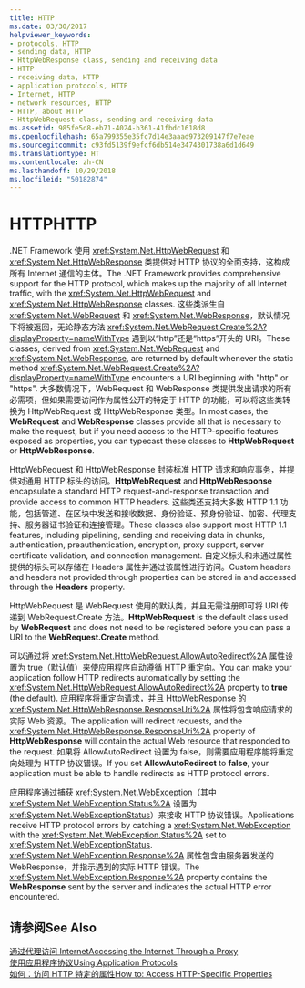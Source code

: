 ```yaml
---
title: HTTP
ms.date: 03/30/2017
helpviewer_keywords:
- protocols, HTTP
- sending data, HTTP
- HttpWebResponse class, sending and receiving data
- HTTP
- receiving data, HTTP
- application protocols, HTTP
- Internet, HTTP
- network resources, HTTP
- HTTP, about HTTP
- HttpWebRequest class, sending and receiving data
ms.assetid: 985fe5d8-eb71-4024-b361-41fbdc1618d8
ms.openlocfilehash: 65a799355e35fc7d14e3aaad973209147f7e7eae
ms.sourcegitcommit: c93fd5139f9efcf6db514e3474301738a6d1d649
ms.translationtype: HT
ms.contentlocale: zh-CN
ms.lasthandoff: 10/29/2018
ms.locfileid: "50182874"
---
```

# <a name="http"></a><span data-ttu-id="48c97-102">HTTP</span><span class="sxs-lookup"><span data-stu-id="48c97-102">HTTP</span></span>
<span data-ttu-id="48c97-103">.NET Framework 使用 <xref:System.Net.HttpWebRequest> 和 <xref:System.Net.HttpWebResponse> 类提供对 HTTP 协议的全面支持，这构成所有 Internet 通信的主体。</span><span class="sxs-lookup"><span data-stu-id="48c97-103">The .NET Framework provides comprehensive support for the HTTP protocol, which makes up the majority of all Internet traffic, with the <xref:System.Net.HttpWebRequest> and <xref:System.Net.HttpWebResponse> classes.</span></span> <span data-ttu-id="48c97-104">这些类派生自 <xref:System.Net.WebRequest> 和 <xref:System.Net.WebResponse>，默认情况下将被返回，无论静态方法 <xref:System.Net.WebRequest.Create%2A?displayProperty=nameWithType> 遇到以“http”还是“https”开头的 URI。</span><span class="sxs-lookup"><span data-stu-id="48c97-104">These classes, derived from <xref:System.Net.WebRequest> and <xref:System.Net.WebResponse>, are returned by default whenever the static method <xref:System.Net.WebRequest.Create%2A?displayProperty=nameWithType> encounters a URI beginning with "http" or "https".</span></span> <span data-ttu-id="48c97-105">大多数情况下，WebRequest 和 WebResponse 类提供发出请求的所有必需项，但如果需要访问作为属性公开的特定于 HTTP 的功能，可以将这些类转换为 HttpWebRequest 或 HttpWebResponse 类型。</span><span class="sxs-lookup"><span data-stu-id="48c97-105">In most cases, the **WebRequest** and **WebResponse** classes provide all that is necessary to make the request, but if you need access to the HTTP-specific features exposed as properties, you can typecast these classes to **HttpWebRequest** or **HttpWebResponse**.</span></span>  
  
 <span data-ttu-id="48c97-106">HttpWebRequest 和 HttpWebResponse 封装标准 HTTP 请求和响应事务，并提供对通用 HTTP 标头的访问。</span><span class="sxs-lookup"><span data-stu-id="48c97-106">**HttpWebRequest** and **HttpWebResponse** encapsulate a standard HTTP request-and-response transaction and provide access to common HTTP headers.</span></span> <span data-ttu-id="48c97-107">这些类还支持大多数 HTTP 1.1 功能，包括管道、在区块中发送和接收数据、身份验证、预身份验证、加密、代理支持、服务器证书验证和连接管理。</span><span class="sxs-lookup"><span data-stu-id="48c97-107">These classes also support most HTTP 1.1 features, including pipelining, sending and receiving data in chunks, authentication, preauthentication, encryption, proxy support, server certificate validation, and connection management.</span></span> <span data-ttu-id="48c97-108">自定义标头和未通过属性提供的标头可以存储在 Headers 属性并通过该属性进行访问。</span><span class="sxs-lookup"><span data-stu-id="48c97-108">Custom headers and headers not provided through properties can be stored in and accessed through the **Headers** property.</span></span>  
  
 <span data-ttu-id="48c97-109">HttpWebRequest 是 WebRequest 使用的默认类，并且无需注册即可将 URI 传递到 WebRequest.Create 方法。</span><span class="sxs-lookup"><span data-stu-id="48c97-109">**HttpWebRequest** is the default class used by **WebRequest** and does not need to be registered before you can pass a URI to the **WebRequest.Create** method.</span></span>  
  
 <span data-ttu-id="48c97-110">可以通过将 <xref:System.Net.HttpWebRequest.AllowAutoRedirect%2A> 属性设置为 true（默认值）来使应用程序自动遵循 HTTP 重定向。</span><span class="sxs-lookup"><span data-stu-id="48c97-110">You can make your application follow HTTP redirects automatically by setting the <xref:System.Net.HttpWebRequest.AllowAutoRedirect%2A> property to **true** (the default).</span></span> <span data-ttu-id="48c97-111">应用程序将重定向请求，并且 HttpWebResponse 的 <xref:System.Net.HttpWebResponse.ResponseUri%2A> 属性将包含响应请求的实际 Web 资源。</span><span class="sxs-lookup"><span data-stu-id="48c97-111">The application will redirect requests, and the <xref:System.Net.HttpWebResponse.ResponseUri%2A> property of **HttpWebResponse** will contain the actual Web resource that responded to the request.</span></span> <span data-ttu-id="48c97-112">如果将 AllowAutoRedirect 设置为 false，则需要应用程序能将重定向处理为 HTTP 协议错误。</span><span class="sxs-lookup"><span data-stu-id="48c97-112">If you set **AllowAutoRedirect** to **false**, your application must be able to handle redirects as HTTP protocol errors.</span></span>  
  
 <span data-ttu-id="48c97-113">应用程序通过捕获 <xref:System.Net.WebException>（其中 <xref:System.Net.WebException.Status%2A> 设置为 <xref:System.Net.WebExceptionStatus>）来接收 HTTP 协议错误。</span><span class="sxs-lookup"><span data-stu-id="48c97-113">Applications receive HTTP protocol errors by catching a <xref:System.Net.WebException> with the <xref:System.Net.WebException.Status%2A> set to <xref:System.Net.WebExceptionStatus>.</span></span> <span data-ttu-id="48c97-114"><xref:System.Net.WebException.Response%2A> 属性包含由服务器发送的 WebResponse，并指示遇到的实际 HTTP 错误。</span><span class="sxs-lookup"><span data-stu-id="48c97-114">The <xref:System.Net.WebException.Response%2A> property contains the **WebResponse** sent by the server and indicates the actual HTTP error encountered.</span></span>  
  
## <a name="see-also"></a><span data-ttu-id="48c97-115">请参阅</span><span class="sxs-lookup"><span data-stu-id="48c97-115">See Also</span></span>  
 [<span data-ttu-id="48c97-116">通过代理访问 Internet</span><span class="sxs-lookup"><span data-stu-id="48c97-116">Accessing the Internet Through a Proxy</span></span>](../../../docs/framework/network-programming/accessing-the-internet-through-a-proxy.md)  
 [<span data-ttu-id="48c97-117">使用应用程序协议</span><span class="sxs-lookup"><span data-stu-id="48c97-117">Using Application Protocols</span></span>](../../../docs/framework/network-programming/using-application-protocols.md)  
 [<span data-ttu-id="48c97-118">如何：访问 HTTP 特定的属性</span><span class="sxs-lookup"><span data-stu-id="48c97-118">How to: Access HTTP-Specific Properties</span></span>](../../../docs/framework/network-programming/how-to-access-http-specific-properties.md)
